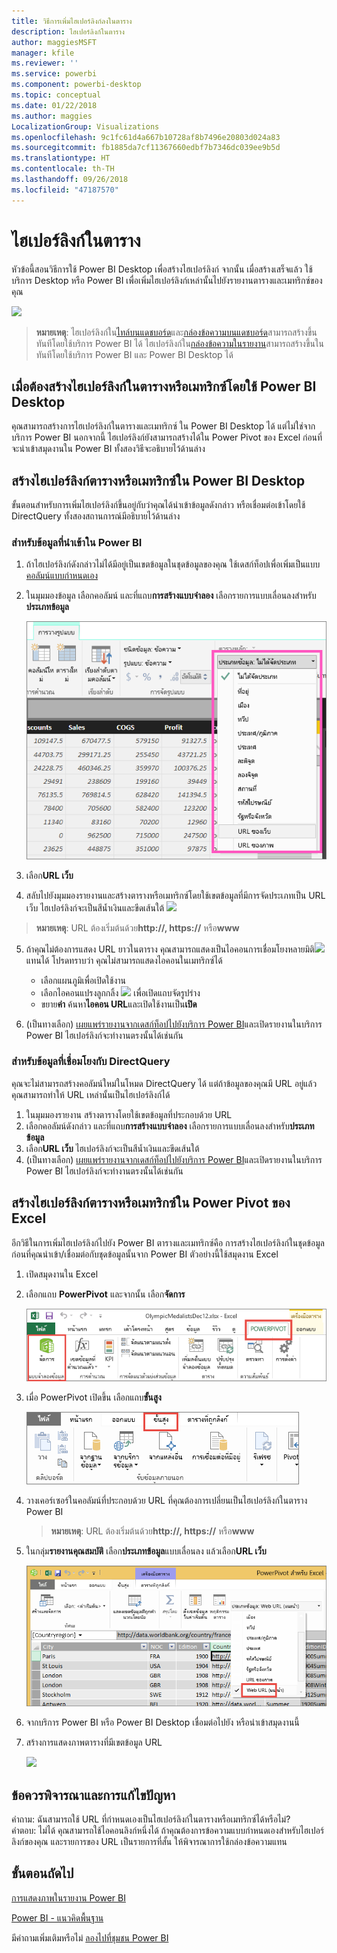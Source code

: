 ```yaml
---
title: วิธีการเพิ่มไฮเปอร์ลิงก์ลงในตาราง
description: ไฮเปอร์ลิงก์ในตาราง
author: maggiesMSFT
manager: kfile
ms.reviewer: ''
ms.service: powerbi
ms.component: powerbi-desktop
ms.topic: conceptual
ms.date: 01/22/2018
ms.author: maggies
LocalizationGroup: Visualizations
ms.openlocfilehash: 9c1fc61d4a667b10728af8b7496e20803d024a83
ms.sourcegitcommit: fb1885da7cf11367660edbf7b7346dc039ee9b5d
ms.translationtype: HT
ms.contentlocale: th-TH
ms.lasthandoff: 09/26/2018
ms.locfileid: "47187570"
---
```

# <a name="hyperlinks-in-tables"></a>ไฮเปอร์ลิงก์ในตาราง
หัวข้อนี้สอนวิธีการใช้ Power BI Desktop เพื่อสร้างไฮเปอร์ลิงก์ จากนั้น เมื่อสร้างเสร็จแล้ว ใช้บริการ Desktop หรือ Power BI เพื่อเพิ่มไฮเปอร์ลิงก์เหล่านั้นไปยังรายงานตารางและเมทริกซ์ของคุณ 

![](media/power-bi-hyperlinks-in-tables/hyperlinkedtable.png)

> **หมายเหตุ**: ไฮเปอร์ลิงก์ใน[ไทล์บนแดชบอร์ด](service-dashboard-edit-tile.md)และ[กล่องข้อความบนแดชบอร์ด](service-dashboard-add-widget.md)สามารถสร้างขึ้นทันทีโดยใช้บริการ Power BI ได้ ไฮเปอร์ลิงก์ใน[กล่องข้อความในรายงาน](service-add-hyperlink-to-text-box.md)สามารถสร้างขึ้นในทันทีโดยใช้บริการ Power BI และ Power BI Desktop ได้
> 
> 

## <a name="to-create-a-hyperlink-in-a-table-or-matrix-using-power-bi-desktop"></a>เมื่อต้องสร้างไฮเปอร์ลิงก์ในตารางหรือเมทริกซ์โดยใช้ Power BI Desktop
คุณสามารถสร้างการไฮเปอร์ลิงก์ในตารางและเมทริกซ์ ใน Power BI Desktop ได้ แต่ไม่ใช่จาก บริการ Power BI นอกจากนี้ ไฮเปอร์ลิงก์ยังสามารถสร้างได้ใน Power Pivot ของ Excel ก่อนที่จะนำเข้าสมุดงานใน Power BI ทั้งสองวิธีจะอธิบายไว้ด้านล่าง

## <a name="create-a-table-or-matrix-hyperlink-in-power-bi-desktop"></a>สร้างไฮเปอร์ลิงก์ตารางหรือเมทริกซ์ใน Power BI Desktop
ขั้นตอนสำหรับการเพิ่มไฮเปอร์ลิงก์ขึ้นอยู่กับว่าคุณได้นำเข้าข้อมูลดังกล่าว หรือเชื่อมต่อเข้าโดยใช้ DirectQuery ทั้งสองสถานการณ์มีอธิบายไว้ด้านล่าง

### <a name="for-data-imported-into-power-bi"></a>สำหรับข้อมูลที่นำเข้าใน Power BI
1. ถ้าไฮเปอร์ลิงก์ดังกล่าวไม่ได้มีอยู่เป็นเขตข้อมูลในชุดข้อมูลของคุณ ใช้เดสก์ท็อปเพื่อเพิ่มเป็นแบบ[คอลัมน์แบบกำหนดเอง](desktop-common-query-tasks.md)
2. ในมุมมองข้อมูล เลือกคอลัมน์ และที่แถบ**การสร้างแบบจำลอง** เลือกรายการแบบเลื่อนลงสำหรับ**ประเภทข้อมูล**
   
    ![](media/power-bi-hyperlinks-in-tables/pbi_data_category.png)
3. เลือก**URL เว็บ**
4. สลับไปยังมุมมองรายงานและสร้างตารางหรือเมทริกซ์โดยใช้เขตข้อมูลที่มีการจัดประเภทเป็น URL เว็บ ไฮเปอร์ลิงก์จะเป็นสีน้ำเงินและขีดเส้นใต้
    ![](media/power-bi-hyperlinks-in-tables/power-bi-table-with-hyperlinks2.png)
> **หมายเหตุ**: URL ต้องเริ่มต้นด้วย**http://, https://** หรือ**www**
> 
>   
5. ถ้าคุณไม่ต้องการแสดง URL ยาวในตาราง คุณสามารถแสดงเป็นไอคอนการเชื่อมโยงหลายมิติ![](media/power-bi-hyperlinks-in-tables/power-bi-hyperlink-icon.png)แทนได้ โปรดทราบว่า คุณไม่สามารถแสดงไอคอนในเมทริกซ์ได้
   
   * เลือกแผนภูมิเพื่อเปิดใช้งาน
   * เลือกไอคอนแปรงลูกกลิ้ง ![](media/power-bi-hyperlinks-in-tables/power-bi-paintroller.png) เพื่อเปิดแถบจัดรูปร่าง
   * ขยาย**ค่า** ค้นหา**ไอคอน URL**และเปิดใช้งานเป็น**เปิด**
6. (เป็นทางเลือก) [เผยแพร่รายงานจากเดสก์ท็อปไปยังบริการ Power BI](guided-learning/publishingandsharing.yml?tutorial-step=2)และเปิดรายงานในบริการ Power BI ไฮเปอร์ลิงก์จะทำงานตรงนั้นได้เช่นกัน

### <a name="for-data-connected-with-directquery"></a>สำหรับข้อมูลที่เชื่อมโยงกับ DirectQuery
คุณจะไม่สามารถสร้างคอลัมน์ใหม่ในโหมด DirectQuery ได้  แต่ถ้าข้อมูลของคุณมี URL อยู่แล้ว คุณสามารถทำให้ URL เหล่านั้นเป็นไฮเปอร์ลิงก์ได้

1. ในมุมมองรายงาน สร้างตารางโดยใช้เขตข้อมูลที่ประกอบด้วย URL
2. เลือกคอลัมน์ดังกล่าว และที่แถบ**การสร้างแบบจำลอง** เลือกรายการแบบเลื่อนลงสำหรับ**ประเภทข้อมูล**
3. เลือก**URL เว็บ** ไฮเปอร์ลิงก์จะเป็นสีน้ำเงินและขีดเส้นใต้
4. (เป็นทางเลือก) [เผยแพร่รายงานจากเดสก์ท็อปไปยังบริการ Power BI](guided-learning/publishingandsharing.yml?tutorial-step=2)และเปิดรายงานในบริการ Power BI ไฮเปอร์ลิงก์จะทำงานตรงนั้นได้เช่นกัน

## <a name="create-a-table-or-matrix-hyperlink-in-excel-power-pivot"></a>สร้างไฮเปอร์ลิงก์ตารางหรือเมทริกซ์ใน Power Pivot ของ Excel
อีกวิธีในการเพิ่มไฮเปอร์ลิงก์ไปยัง Power BI ตารางและเมทริกซ์คือ การสร้างไฮเปอร์ลิงก์ในชุดข้อมูลก่อนที่คุณนำเข้า/เชื่อมต่อกับชุดข้อมูลนั้นจาก Power BI ตัวอย่างนี้ใช้สมุดงาน Excel

1. เปิดสมุดงานใน Excel
2. เลือกแถบ **PowerPivot** และจากนั้น เลือก**จัดการ**
   
   ![](media/power-bi-hyperlinks-in-tables/createhyperlinkinpowerpivot2.png)
3. เมื่อ PowerPivot เปิดขึ้น เลือกแถบ**ขั้นสูง**
   
   ![](media/power-bi-hyperlinks-in-tables/createhyperlinkinpowerpivot3.png)
4. วางเคอร์เซอร์ในคอลัมน์ที่ประกอบด้วย URL ที่คุณต้องการเปลี่ยนเป็นไฮเปอร์ลิงก์ในตาราง Power BI
   
   > **หมายเหตุ**: URL ต้องเริ่มต้นด้วย**http://, https://** หรือ**www**
   > 
   > 
5. ในกลุ่ม**รายงานคุณสมบัติ** เลือก**ประเภทข้อมูล**แบบเลื่อนลง แล้วเลือก**URL เว็บ** 
   
   ![](media/power-bi-hyperlinks-in-tables/createhyperlinksnew.png)
6. จากบริการ Power BI หรือ Power BI Desktop เชื่อมต่อไปยัง หรือนำเข้าสมุดงานนี้
7. สร้างการแสดงภาพตารางที่มีเขตข้อมูล URL
   
   ![](media/power-bi-hyperlinks-in-tables/hyperlinksintables.gif)

## <a name="considerations-and-troubleshooting"></a>ข้อควรพิจารณาและการแก้ไขปัญหา
คำถาม: ฉันสามารถใช้ URL ที่กำหนดเองเป็นไฮเปอร์ลิงก์ในตารางหรือเมทริกซ์ได้หรือไม่?    
คำตอบ: ไม่ได้ คุณสามารถใช้ไอคอนลิงก์หนึ่งได้ ถ้าคุณต้องการข้อความแบบกำหนดเองสำหรับไฮเปอร์ลิงก์ของคุณ และรายการของ URL เป็นรายการที่สั้น ให้พิจารณาการใช้กล่องข้อความแทน


## <a name="next-steps"></a>ขั้นตอนถัดไป
[การแสดงภาพในรายงาน Power BI](visuals/power-bi-report-visualizations.md)

[Power BI - แนวคิดพื้นฐาน](consumer/end-user-basic-concepts.md)

มีคำถามเพิ่มเติมหรือไม่ [ลองไปที่ชุมชน Power BI](http://community.powerbi.com/)

